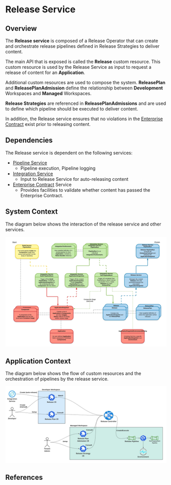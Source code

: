 # Release Service

## Overview

The **Release service** is composed of a Release Operator that can create and orchestrate release pipelines defined
in Release Strategies to deliver content.

The main API that is exposed is called the **Release** custom resource. This custom resource is used by the Release
Service as input to request a release of content for an **Application**.

Additional custom resources are used to compose the system. **ReleasePlan** and **ReleasePlanAdmission** define the
relationship between **Development** Workspaces and **Managed** Workspaces.

**Release Strategies** are referenced in **ReleasePlanAdmissions** and are used to define which pipeline should be
executed to deliver content.

In addition, the Release service ensures that no violations in the [Enterprise Contract] exist prior to releasing content.

## Dependencies

The Release service is dependent on the following services:

* [Pipeline Service]
  * Pipeline execution, Pipeline logging
* [Integration Service]
  * Input to Release Service for auto-releasing content
* [Enterprise Contract] Service
  * Provides facilities to validate whether content has passed the Enterprise Contract.

## System Context

The diagram below shows the interaction of the release service and other services.

![](../diagrams/hacbs-data-flow.jpg)

## Application Context

The diagram below shows the flow of custom resources and the orchestration of pipelines by the release service.

![](../diagrams/hacbs-release-service-dataflow.jpg)

## References

[Enterprise Contract]: ./enterprise-contract.md
[Integration Service]: ./integration-service.md
[Pipeline Service]: ./pipeline-service.md
